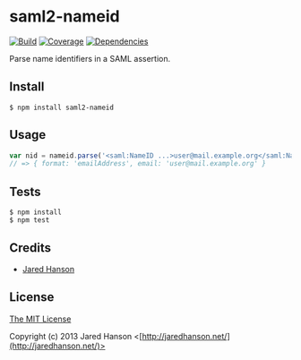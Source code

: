 # saml2-nameid

[![Build](https://travis-ci.org/jaredhanson/node-saml2-nameid.png)](http://travis-ci.org/jaredhanson/node-saml2-nameid)
[![Coverage](https://coveralls.io/repos/jaredhanson/node-saml2-nameid/badge.png)](https://coveralls.io/r/jaredhanson/node-saml2-nameid)
[![Dependencies](https://david-dm.org/jaredhanson/node-saml2-nameid.png)](http://david-dm.org/jaredhanson/node-saml2-nameid)


Parse name identifiers in a SAML assertion.

## Install

    $ npm install saml2-nameid

## Usage

```javascript
var nid = nameid.parse('<saml:NameID ...>user@mail.example.org</saml:NameID>');
// => { format: 'emailAddress', email: 'user@mail.example.org' }
```

## Tests

    $ npm install
    $ npm test

## Credits

  - [Jared Hanson](http://github.com/jaredhanson)

## License

[The MIT License](http://opensource.org/licenses/MIT)

Copyright (c) 2013 Jared Hanson <[http://jaredhanson.net/](http://jaredhanson.net/)>
